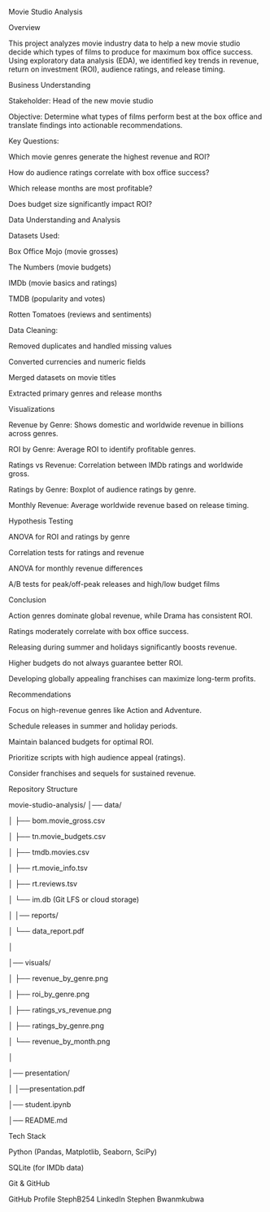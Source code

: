 Movie Studio Analysis

Overview

This project analyzes movie industry data to help a new movie studio decide which types of films to produce for maximum box office success. Using exploratory data analysis (EDA), we identified key trends in revenue, return on investment (ROI), audience ratings, and release timing.

Business Understanding

Stakeholder: Head of the new movie studio

Objective: Determine what types of films perform best at the box office and translate findings into actionable recommendations.

Key Questions:

Which movie genres generate the highest revenue and ROI?

How do audience ratings correlate with box office success?

Which release months are most profitable?

Does budget size significantly impact ROI?

Data Understanding and Analysis

Datasets Used:

Box Office Mojo (movie grosses)

The Numbers (movie budgets)

IMDb (movie basics and ratings)

TMDB (popularity and votes)

Rotten Tomatoes (reviews and sentiments)

Data Cleaning:

Removed duplicates and handled missing values

Converted currencies and numeric fields

Merged datasets on movie titles

Extracted primary genres and release months

Visualizations

Revenue by Genre: Shows domestic and worldwide revenue in billions across genres.

ROI by Genre: Average ROI to identify profitable genres.

Ratings vs Revenue: Correlation between IMDb ratings and worldwide gross.

Ratings by Genre: Boxplot of audience ratings by genre.

Monthly Revenue: Average worldwide revenue based on release timing.

Hypothesis Testing

ANOVA for ROI and ratings by genre

Correlation tests for ratings and revenue

ANOVA for monthly revenue differences

A/B tests for peak/off-peak releases and high/low budget films

Conclusion

Action genres dominate global revenue, while Drama has consistent ROI.

Ratings moderately correlate with box office success.

Releasing during summer and holidays significantly boosts revenue.

Higher budgets do not always guarantee better ROI.

Developing globally appealing franchises can maximize long-term profits.

Recommendations

Focus on high-revenue genres like Action and Adventure.

Schedule releases in summer and holiday periods.

Maintain balanced budgets for optimal ROI.

Prioritize scripts with high audience appeal (ratings).

Consider franchises and sequels for sustained revenue.

Repository Structure

movie-studio-analysis/
│── data/ 

│   ├── bom.movie_gross.csv

│   ├── tn.movie_budgets.csv

│   ├── tmdb.movies.csv

│   ├── rt.movie_info.tsv

│   ├── rt.reviews.tsv

│   └── im.db (Git LFS or cloud storage)

│
│── reports/

│   └── data_report.pdf

│

│── visuals/

│   ├── revenue_by_genre.png

│   ├── roi_by_genre.png

│   ├── ratings_vs_revenue.png

│   ├── ratings_by_genre.png

│   └── revenue_by_month.png

│

│── presentation/

│   │──presentation.pdf

│── student.ipynb

│── README.md


Tech Stack

Python (Pandas, Matplotlib, Seaborn, SciPy)

SQLite (for IMDb data)

Git & GitHub



GitHub Profile StephB254
LinkedIn Stephen Bwanmkubwa
